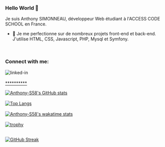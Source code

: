 ### Hello World 👋
Je suis Anthony SIMONNEAU, développeur Web étudiant à l'ACCESS CODE SCHOOL en France.
- 🔭 Je me perfectionne sur de nombreux projets front-end et back-end. J'utilise HTML, CSS, Javascript, PHP, Mysql et Symfony.

<br>
<h3 align="left">Connect with me:</h3>
<p align="left">
<a href="https://www.linkedin.com/in/anthony-simonneau-5545b8214" target="blank"><img align="left" alt="linked-in" src="https://img.shields.io/badge/linkedin-%230077B5.svg?&style=for-the-badge&logo=linkedin&logoColor=white" />
</p>
<br>
<br>
  **********

![Anthony-S58's GitHub stats](https://github-readme-stats.vercel.app/api?username=Anthony-S58&theme=tokyonight&show_icons=true)
<br>
<br>
[![Top Langs](https://github-readme-stats.vercel.app/api/top-langs/?username=Anthony-S58&theme=tokyonight)](https://github.com/Anthony-S58/github-readme-stats)
<br>
<br>
[![Anthony-S58's wakatime stats](https://github-readme-stats.vercel.app/api/wakatime?username=AnthonyS58&theme=tokyonight)](https://github.com/Anthony-S58/github-readme-stats)
<br>
<br>
[![trophy](https://github-profile-trophy.vercel.app/?username=Anthony-S58&theme=tokyonight)](https://github.com/Anthony-S58/github-profile-trophy)
<br>
<br>

[![GitHub Streak](https://github-readme-streak-stats.herokuapp.com/?user=Anthony-S58&theme=tokyonight)](https://git.io/streak-stats)
<br>

<!--
**Anthony-S58/Anthony-S58** is a ✨ _special_ ✨ repository because its `README.md` (this file) appears on your GitHub profile.

Here are some ideas to get you started:

- 🔭 I’m currently working on ... Something
- 🌱 I’m currently learning ... HTML, CSS, JavaScript, PHP
- 👯 I’m looking to collaborate on ...
- 🤔 I’m looking for help with ...
- 💬 Ask me about ...
- 📫 How to reach me: ...
- 😄 Pronouns: ...
- ⚡ Fun fact: ...
-->
